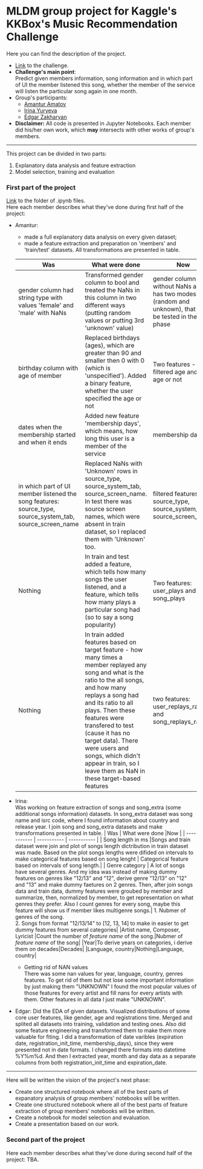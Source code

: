 # MLDM group project for Kaggle's KKBox's Music Recommendation Challenge
Here you can find the description of the project.
- [Link](https://www.kaggle.com/c/kkbox-music-recommendation-challenge) to the challenge.
- **Challenge's main point**:  
  Predict given members information, song information and in which part of UI the member listened this song, whether the member of the service will listen the particular song again in one month.
- Group's participants: 
  - [Amantur Amatov](https://github.com/amanteur)
  - [Irina Yuryeva](https://github.com/upayuryeva) 
  - [Edgar Zakharyan](https://github.com/edgar2597)
- **Disclaimer:** All code is presented in Jupyter Notebooks. Each member did his/her own work, which **may** intersects with other works of group's members.

--------
This project can be divided in two parts:
1) Explanatory data analysis and feature extraction
2) Model selection, training and evaluation

### First part of the project
[Link](https://github.com/amanteur/MLDM_KaggleProject/tree/main/Part1) to the folder of .ipynb files.  
Here each member describes what they've done during first half of the project:
- Amantur:
  - made a full explanatory data analysis on every given dataset;
  - made a feature extraction and preparation on 'members' and 'train/test' datasets. All transformations are presented in table.  
  
  | Was         | What were done       |Now         |  
  | ----------- | ----------- | ----------- |  
  | gender column had string type with values 'female' and 'male' with NaNs | Transformed gender column to bool and treated the NaNs in this column in two different ways (putting random values or putting 3rd 'unknown' value) | gender column without NaNs and has two modes (random and unknown), that will be tested in the next phase |  
  | birthday column with age of member | Replaced birthdays (ages), which are greater than 90 and smaller then 0 with 0 (which is 'unspecified'). Added a binary feature, whether the user specified the age or not | Two features - filtered age and has age or not |  
  | dates when the membership started and when it ends |  Added new feature 'membership days', which means, how long this user is a member of the service | membership days |
  | in which part of UI member listened the song features: source_type, source_system_tab, source_screen_name| Replaced NaNs with 'Unknown' rows in source_type, source_system_tab, source_screen_name. In test there was source screen names, which were absent in train dataset, so I replaced them with 'Unknown' too. | filtered features source_type, source_system_tab, source_screen_name |
  | Nothing | In train and test added a feature, which tells how many songs the user listened, and a feature, which tells how many plays a particular song had (so to say a song popularity) | Two features: user_plays and song_plays | 
  | Nothing | In train added features based on target feature - how many times a member replayed any song and what is the ratio to the all songs, and how many replays a song had and its ratio to all plays. Then these features were transfered to test (cause it has no target data). There were users and songs, which didn't appear in train, so I leave them as NaN in these target-based features | two features: user_replays_ratio and song_replays_ratio |
- Irina: <br>
  Was working on feature extraction of songs and song_extra (some additional songs information) datasets. 
  In song_extra dataset was song name and isrc code, where I found information about country and release year. I join song and song_extra datasets and make transformations presented in table. 
  | Was         | What were done       |Now         |
  | ----------- | ----------- | ----------- |
  | Song length in ms      |Songs and train dataset were join and plot of songs length dictribution in train dataset was made. Based on the plot songs lengths were difided on intervals to make categorical features based on song lenght | Categorical feature based on intervals of song length.|
  | Genre category  | A lot of songs have several genres. And my idea was instead of making dummy features on genres like "12/13" and "12", derive genre "12/13" on "12" and "13" and make dummy faetures on 2 genres. Then, after join songs data and train data, dummy features were groubed by member and summarize, then, normalized by member, to get representation on what genres they prefer. Also I count genres for every song, maybe this feature will show us if member likes multigenre songs.| 1. Nubmer of genres of the song. <br>2. Songs from format "12/13/14" to [12, 13, 14] to make in easier to get dummy features from several categories|
  |Artist name, Composer, Lyricist |Count the number of *feature name* of the song.|Nubmer of *feature name* of the song|
  |Year|To derive years on categories, i derive them on decades|Decades|
  |Language, country|Nothing|Language, country|
  - Getting rid of NAN values <br>
    There was some nan values for year, language, country, genres features. To get rid of them but not lose some important information by just making them "UNKNOWN" I found the most popular values of those features for every artist and fill nans for every artists with them. Other features in all data I just make "UNKNOWN".
- Edgar:
  Did the EDA of given datasets. Visualized distributions of some core user features, like gender, age and registrations time. Merged and splited all datasets into training, validation and testing ones.
  Also did some feature engineering and transformed them to make them more valuable for fiting. I did a transformation of date varibles (expiration date, registration_init_time, membership_days), since they were presented not in date formats. I changed there formats into datetime %Y%m%d. And then 
  I extracted year, month and day data as a separate columns from both registration_init_time and expiration_date.

-------
Here will be written the vision of the project's next phase:
- Create one structured notebook where all of the best parts of expanatory analysis of group members' notebooks will be written.
- Create one structured notebook where all of the best parts of feature extraction of group members' notebooks will be written.
- Create a notebook for model selection and evaluation.
- Create a presentation based on our work.

### Second part of the project
Here each member describes what they've done during second half of the project:
TBA.
